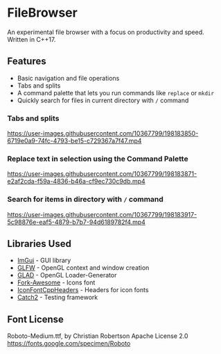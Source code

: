 # FileBrowser
An experimental file browser with a focus on productivity and speed. Written in C++17.

## Features
- Basic navigation and file operations 
- Tabs and splits
- A command palette that lets you run commands like `replace` or `mkdir`
- Quickly search for files in current directory with `/` command


### Tabs and splits
https://user-images.githubusercontent.com/10367799/198183850-6719e0a9-74fc-4793-be15-c729367a7f47.mp4

### Replace text in selection using the Command Palette
https://user-images.githubusercontent.com/10367799/198183871-e2af2cda-f59a-4836-b46a-cf9ec730c9db.mp4

### Search for items in directory with `/` command
https://user-images.githubusercontent.com/10367799/198183917-5c98876e-eaf5-4879-b7b7-94d6189782f4.mp4



## Libraries Used
- [ImGui](https://github.com/ocornut/imgui) - GUI library
- [GLFW](https://www.glfw.org/) - OpenGL context and window creation
- [GLAD](https://github.com/Dav1dde/glad) - OpenGL Loader-Generator
- [Fork-Awesome](https://github.com/ForkAwesome/Fork-Awesome) - Icons font
- [IconFontCppHeaders](https://github.com/juliettef/IconFontCppHeaders) - Headers for icon fonts
- [Catch2](https://github.com/catchorg/Catch2) - Testing framework

## Font License
Roboto-Medium.ttf, by Christian Robertson
Apache License 2.0
https://fonts.google.com/specimen/Roboto
